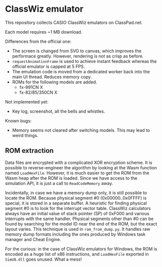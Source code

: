 ClassWiz emulator
=================

This repository collects CASIO ClassWiz emulators on ClassPad.net.

Each model requires ~1 MB download.

Differences from the official one:

- The screen is changed from SVG to canvas, which improves the performace greatly. However, rendering is not as crisp as before.
- `requestAnimationFrame` is used to achieve instant feedback whereas the official emulator is capped at 5 FPS.
- The emulation code is moved from a dedicated worker back into the main UI thread. Reduces memory copy.
- ROMs for the following models are added.
  - fx-991CN X
  - fx-82/85/350CN X

Not implemented yet:

- Key log, screenshot, all the bells and whistles.

Known bugs:

- Memory seems not cleared after switching models. This may lead to weird things.

## ROM extraction

Data files are encrypted with a complicated XOR encryption scheme. It is possible to reverse-engineer the algorithm by looking at the Wasm function named `LoadHexFile`. However, it is much easier to get the ROM from the Wasm heap after the ROM is loaded. Since we have access to the simulation API, it is just a call to `ReadCodeMemory` away.

Incidentally, in case we have a memory dump only, it is still possible to locate the ROM. Because physical segment #0 (0x00000..0x0FFFF) is special, it is stored in a separate buffer. A heuristic for finding physical segment #0 is to look for the interrupt vector table. ClassWiz calculators always have an initial value of stack pointer (SP) of 0xF000 and various interrupts with the same handler. Physical segments other than #0 can be found by searching for the model ID near the end of the ROM, but the exact layout varies. This technique is used in `rom_from_dump.py`. It handles raw memory dump formats including the ones produced by Windows task manager and Cheat Engine.

For the curious: in the case of ClassWiz emulators for Windows, the ROM is encoded as a huge list of x86 instructions, and `LoadHexFile` exported in `SimU8.dll` goes unused. What a mess!
